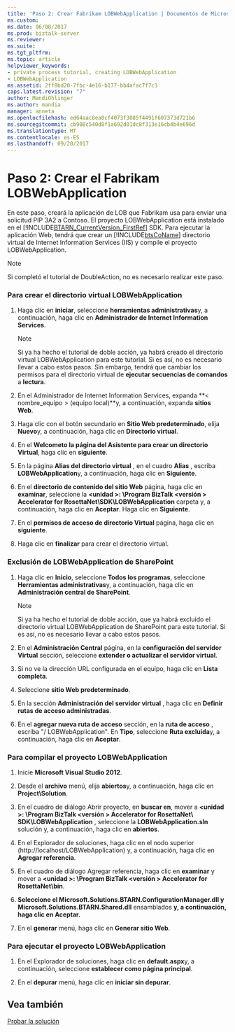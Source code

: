 ```yaml
---
title: 'Paso 2: Crear Fabrikam LOBWebApplication | Documentos de Microsoft'
ms.custom: 
ms.date: 06/08/2017
ms.prod: biztalk-server
ms.reviewer: 
ms.suite: 
ms.tgt_pltfrm: 
ms.topic: article
helpviewer_keywords:
- private process tutorial, creating LOBWebApplication
- LOBWebApplication
ms.assetid: 2ff8bd20-7fbc-4e16-b177-bb4afac7f7c3
caps.latest.revision: "7"
author: MandiOhlinger
ms.author: mandia
manager: anneta
ms.openlocfilehash: ed64aac8ea0cf4073f3085f4491f607373d721b6
ms.sourcegitcommit: cb908c540d8f1a692d01dc8f313e16cb4b4e696d
ms.translationtype: MT
ms.contentlocale: es-ES
ms.lasthandoff: 09/20/2017
---
```

# <a name="step-2-creating-the-fabrikam-lobwebapplication"></a>Paso 2: Crear el Fabrikam LOBWebApplication
En este paso, creará la aplicación de LOB que Fabrikam usa para enviar una solicitud PIP 3A2 a Contoso. El proyecto LOBWebApplication está instalado en el [!INCLUDE[BTARN_CurrentVersion_FirstRef](../../includes/btarn-currentversion-firstref-md.md)] SDK. Para ejecutar la aplicación Web, tendrá que crear un [!INCLUDE[btsCoName](../../includes/btsconame-md.md)] directorio virtual de Internet Information Services (IIS) y compile el proyecto LOBWebApplication.  
  
> [!NOTE]
>  Si completó el tutorial de DoubleAction, no es necesario realizar este paso.  
  
### <a name="to-create-the-lobwebapplication-virtual-directory"></a>Para crear el directorio virtual LOBWebApplication  
  
1.  Haga clic en **iniciar**, seleccione **herramientas administrativas**y, a continuación, haga clic en **Administrador de Internet Information Services**.  
  
    > [!NOTE]
    >  Si ya ha hecho el tutorial de doble acción, ya habrá creado el directorio virtual LOBWebApplication para este tutorial. Si es así, no es necesario llevar a cabo estos pasos. Sin embargo, tendrá que cambiar los permisos para el directorio virtual de **ejecutar secuencias de comandos** a **lectura**.  
  
2.  En el Administrador de Internet Information Services, expanda **< nombre_equipo > (equipo local)**y, a continuación, expanda **sitios Web**.  
  
3.  Haga clic con el botón secundario en **Sitio Web predeterminado**, elija **Nuevo**y, a continuación, haga clic en **Directorio virtual**.  
  
4.  En el **Welcometo la página del Asistente para crear un directorio Virtual**, haga clic en **siguiente**.  
  
5.  En la página **Alias del directorio virtual** , en el cuadro **Alias** , escriba **LOBWebApplication**y, a continuación, haga clic en **Siguiente**.  
  
6.  En el **directorio de contenido del sitio Web** página, haga clic en **examinar**, seleccione la  **\<unidad >: \Program BizTalk \<versión > Accelerator for RosettaNet\SDK\LOBWebApplication** carpeta y, a continuación, haga clic en **Aceptar**. Haga clic en **Siguiente**.  
  
7.  En el **permisos de acceso de directorio Virtual** página, haga clic en **siguiente**.  
  
8.  Haga clic en **finalizar** para crear el directorio virtual.  
  
### <a name="excluding-lobwebapplication-from-sharepoint"></a>Exclusión de LOBWebApplication de SharePoint  
  
1.  Haga clic en **Inicio**, seleccione **Todos los programas**, seleccione **Herramientas administrativas**y, a continuación, haga clic en **Administración central de SharePoint**.  
  
    > [!NOTE]
    >  Si ya ha hecho el tutorial de doble acción, que ya habrá excluido el directorio virtual LOBWebApplication de SharePoint para este tutorial. Si es así, no es necesario llevar a cabo estos pasos.  
  
2.  En el **Administración Central** página, en la **configuración del servidor Virtual** sección, seleccione **extender o actualizar el servidor virtual**.  
  
3.  Si no ve la dirección URL configurada en el equipo, haga clic en **Lista completa**.  
  
4.  Seleccione **sitio Web predeterminado**.  
  
5.  En la sección **Administración del servidor virtual** , haga clic en **Definir rutas de acceso administradas**.  
  
6.  En el **agregar nueva ruta de acceso** sección, en la **ruta de acceso** , escriba "/ LOBWebApplication". En **Tipo**, seleccione **Ruta excluida**y, a continuación, haga clic en **Aceptar**.  
  
### <a name="to-build-the-lobwebapplication-project"></a>Para compilar el proyecto LOBWebApplication  
  
1.  Inicie **Microsoft Visual Studio 2012**.  
  
2.  Desde el **archivo** menú, elija **abiertos**y, a continuación, haga clic en **Project\Solution**.  
  
3.  En el cuadro de diálogo Abrir proyecto, en **buscar en**, mover a  **\<unidad >: \Program BizTalk \<versión > Accelerator for RosettaNet\ SDK\LOBWebApplication** , seleccione la **LOBWebApplication.sln** solución y, a continuación, haga clic en **abiertos**.  
  
4.  En el Explorador de soluciones, haga clic en el nodo superior (http://localhost/LOBWebApplication) y, a continuación, haga clic en **Agregar referencia**.  
  
5.  En el cuadro de diálogo Agregar referencia, haga clic en **examinar** y mover a  **\<unidad >: \Program BizTalk \<versión > Accelerator for RosettaNet\bin**.  
  
6.  **Seleccione el Microsoft.Solutions.BTARN.ConfigurationManager.dll y Microsoft.Solutions.BTARN.Shared.dll** ensamblados **y, a continuación, haga clic en Aceptar.**  
  
7.  En el **generar** menú, haga clic en **Generar sitio Web**.  
  
### <a name="to-run-the-lobwebapplication-project"></a>Para ejecutar el proyecto LOBWebApplication  
  
1.  En el Explorador de soluciones, haga clic en **default.aspx**y, a continuación, seleccione **establecer como página principal**.  
  
2.  En el **depurar** menú, haga clic en **iniciar sin depurar**.  
  
## <a name="see-also"></a>Vea también  
 [Probar la solución](../../adapters-and-accelerators/accelerator-rosettanet/testing-the-solution.md)